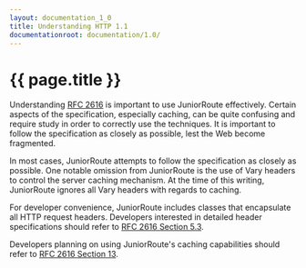 ```yaml
---
layout: documentation_1_0
title: Understanding HTTP 1.1
documentationroot: documentation/1.0/
---
```

{{ page.title }}
=
Understanding [RFC 2616](http://www.w3.org/Protocols/rfc2616/rfc2616.html) is important to use JuniorRoute effectively. Certain aspects of the specification, especially caching, can be quite confusing and require study in order to correctly use the techniques. It is important to follow the specification as closely as possible, lest the Web become fragmented.

In most cases, JuniorRoute attempts to follow the specification as closely as possible. One notable omission from JuniorRoute is the use of Vary headers to control the server caching mechanism. At the time of this writing, JuniorRoute ignores all Vary headers with regards to caching.

For developer convenience, JuniorRoute includes classes that encapsulate all HTTP request headers. Developers interested in detailed header specifications should refer to [RFC 2616 Section 5.3](http://www.w3.org/Protocols/rfc2616/rfc2616-sec5.html#sec5.3).

Developers planning on using JuniorRoute's caching capabilities should refer to [RFC 2616 Section 13](http://www.w3.org/Protocols/rfc2616/rfc2616-sec13.html).